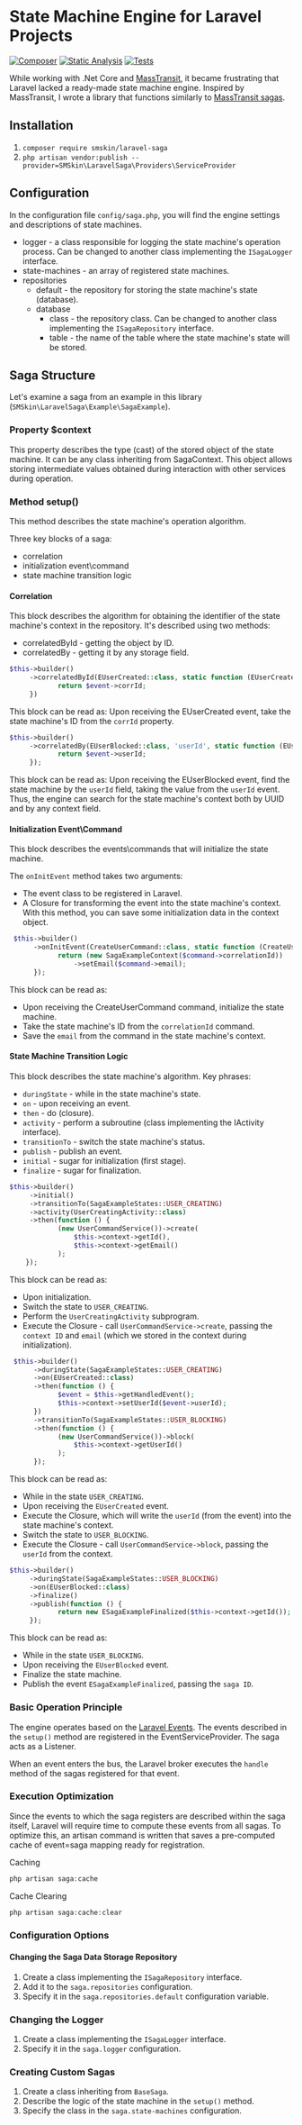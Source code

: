 # State Machine Engine for Laravel Projects
[![Composer](https://github.com/smskin/laravel-saga/actions/workflows/composer.yml/badge.svg)](https://github.com/smskin/laravel-saga/actions/workflows/composer.yml)
[![Static Analysis](https://github.com/smskin/laravel-saga/actions/workflows/static-analysis.yml/badge.svg)](https://github.com/smskin/laravel-saga/actions/workflows/static-analysis.yml)
[![Tests](https://github.com/smskin/laravel-saga/actions/workflows/tests.yml/badge.svg)](https://github.com/smskin/laravel-saga/actions/workflows/tests.yml)

While working with .Net Core and [MassTransit](https://masstransit.io), it became frustrating that Laravel lacked a ready-made state machine engine. Inspired by MassTransit, I wrote a library that functions similarly to [MassTransit sagas](https://masstransit.io/documentation/patterns/saga/state-machine).

## Installation
1. ```composer require smskin/laravel-saga```
2. ```php artisan vendor:publish --provider=SMSkin\LaravelSaga\Providers\ServiceProvider```

## Configuration
In the configuration file ```config/saga.php```, you will find the engine settings and descriptions of state machines.

- logger - a class responsible for logging the state machine's operation process. Can be changed to another class implementing the ```ISagaLogger``` interface.
- state-machines - an array of registered state machines.
- repositories
  - default - the repository for storing the state machine's state (database).
  - database 
    - class - the repository class. Can be changed to another class implementing the ```ISagaRepository``` interface. 
    - table - the name of the table where the state machine's state will be stored.

## Saga Structure
Let's examine a saga from an example in this library (```SMSkin\LaravelSaga\Example\SagaExample```).

### Property $context
This property describes the type (cast) of the stored object of the state machine. It can be any class inheriting from SagaContext. This object allows storing intermediate values obtained during interaction with other services during operation.

### Method setup()
This method describes the state machine's operation algorithm.

Three key blocks of a saga:
- correlation
- initialization event\command
- state machine transition logic

#### Correlation
This block describes the algorithm for obtaining the identifier of the state machine's context in the repository. It's described using two methods:
- correlatedById - getting the object by ID.
- correlatedBy - getting it by any storage field.
```php
$this->builder()
     ->correlatedById(EUserCreated::class, static function (EUserCreated $event) {
            return $event->corrId;
     })
```
This block can be read as:
Upon receiving the EUserCreated event, take the state machine's ID from the ```corrId``` property.

```php
$this->builder()
     ->correlatedBy(EUserBlocked::class, 'userId', static function (EUserBlocked $event) {
            return $event->userId;
     });
```
This block can be read as:
Upon receiving the EUserBlocked event, find the state machine by the ```userId``` field, taking the value from the ```userId``` event. Thus, the engine can search for the state machine's context both by UUID and by any context field.

#### Initialization Event\Command
This block describes the events\commands that will initialize the state machine.

The ```onInitEvent``` method takes two arguments:
- The event class to be registered in Laravel.
- A Closure for transforming the event into the state machine's context. With this method, you can save some initialization data in the context object.

```php
 $this->builder()
      ->onInitEvent(CreateUserCommand::class, static function (CreateUserCommand $command) {
            return (new SagaExampleContext($command->correlationId))
                ->setEmail($command->email);
      });
```

This block can be read as:
- Upon receiving the CreateUserCommand command, initialize the state machine.
- Take the state machine's ID from the ```correlationId``` command.
- Save the ```email``` from the command in the state machine's context.

#### State Machine Transition Logic
This block describes the state machine's algorithm.
Key phrases:
- ```duringState``` - while in the state machine's state.
- ```on``` - upon receiving an event.
- ```then``` - do (closure).
- ```activity``` - perform a subroutine (class implementing the IActivity interface).
- ```transitionTo``` - switch the state machine's status.
- ```publish``` - publish an event.
- ```initial``` - sugar for initialization (first stage).
- ```finalize``` - sugar for finalization.

```php
$this->builder()
     ->initial()
     ->transitionTo(SagaExampleStates::USER_CREATING)
     ->activity(UserCreatingActivity::class)
     ->then(function () {
            (new UserCommandService())->create(
                $this->context->getId(),
                $this->context->getEmail()
            );
    });
```

This block can be read as:
- Upon initialization.
- Switch the state to ```USER_CREATING```.
- Perform the ```UserCreatingActivity``` subprogram.
- Execute the Closure - call ```UserCommandService->create```, passing the ```context ID``` and ```email``` (which we stored in the context during initialization).

```php
 $this->builder()
      ->duringState(SagaExampleStates::USER_CREATING)
      ->on(EUserCreated::class)
      ->then(function () {
            $event = $this->getHandledEvent();
            $this->context->setUserId($event->userId);
      })
      ->transitionTo(SagaExampleStates::USER_BLOCKING)
      ->then(function () {
            (new UserCommandService())->block(
                $this->context->getUserId()
            );
      });
```

This block can be read as:
- While in the state ```USER_CREATING```.
- Upon receiving the ```EUserCreated``` event.
- Execute the Closure, which will write the ```userId``` (from the event) into the state machine's context.
- Switch the state to ```USER_BLOCKING```.
- Execute the Closure - call ```UserCommandService->block```, passing the ```userId``` from the context.

```php
$this->builder()
     ->duringState(SagaExampleStates::USER_BLOCKING)
     ->on(EUserBlocked::class)
     ->finalize()
     ->publish(function () {
            return new ESagaExampleFinalized($this->context->getId());
     });
```

This block can be read as:
- While in the state ```USER_BLOCKING```.
- Upon receiving the ```EUserBlocked``` event.
- Finalize the state machine.
- Publish the event ```ESagaExampleFinalized```, passing the ```saga ID```.

### Basic Operation Principle
The engine operates based on the [Laravel Events](https://laravel.com/docs/11.x/events). The events described in the ```setup()``` method are registered in the EventServiceProvider. The saga acts as a Listener.

When an event enters the bus, the Laravel broker executes the ```handle``` method of the sagas registered for that event.

### Execution Optimization
Since the events to which the saga registers are described within the saga itself, Laravel will require time to compute these events from all sagas. To optimize this, an artisan command is written that saves a pre-computed cache of event=saga mapping ready for registration.

Caching
```php
php artisan saga:cache
```

Cache Clearing
```php
php artisan saga:cache:clear
```

### Configuration Options
#### Changing the Saga Data Storage Repository
1. Create a class implementing the ```ISagaRepository``` interface.
2. Add it to the ```saga.repositories``` configuration.
3. Specify it in the ```saga.repositories.default``` configuration variable.

### Changing the Logger
1. Create a class implementing the ```ISagaLogger``` interface.
2. Specify it in the ```saga.logger``` configuration.

### Creating Custom Sagas
1. Create a class inheriting from ```BaseSaga```.
2. Describe the logic of the state machine in the ```setup()``` method.
3. Specify the class in the ```saga.state-machines``` configuration.
